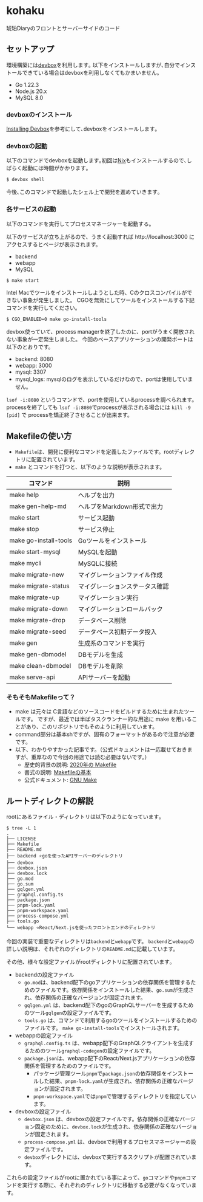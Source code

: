 # kohaku

琥珀Diaryのフロントとサーバーサイドのコード

## セットアップ

環境構築には[devbox](https://www.jetify.com/devbox/docs/)を利用します｡
以下をインストールしますが､自分でインストールできている場合はdevboxを利用しなくてもかまいません｡

- Go 1.22.3
- Node.js 20.x
- MySQL 8.0

### devboxのインストール

[Installing Devbox](https://www.jetify.com/devbox/docs/installing_devbox/)を参考にして､devboxをインストールします｡

### devboxの起動

以下のコマンドでdevboxを起動します｡初回は[Nix](https://nixos.org/)もインストールするので､しばらく起動には時間がかかります｡

```bash
$ devbox shell
```

今後､このコマンドで起動したシェル上で開発を進めていきます｡

### 各サービスの起動

以下のコマンドを実行してプロセスマネージャーを起動する。

以下のサービスが立ち上がるので、うまく起動すれば http://localhost:3000 にアクセスするとページが表示されます。

- backend
- webapp
- MySQL

```bash
$ make start
```

Intel Macでツールをインストールしようとした時、Cのクロスコンパイルができない事象が発生しました。
CGOを無効にしてツールをインストールする下記コマンドを実行してください。

```bash
$ CGO_ENABLED=0 make go-install-tools
```

devbox使っていて、process managerを終了したのに、portがうまく開放されない事象が一定発生しました。
今回のベースアプリケーションの開発ポートは以下のとおりです。

- backend: 8080
- webapp: 3000
- mysql: 3307
- mysql_logs: mysqlのログを表示しているだけなので、portは使用していません。

`lsof -i:8080` というコマンドで、portを使用しているprocessを調べられます。processを終了しても `lsof -i:8080`でprocessが表示される場合には `kill -9 [pid]` で processを矯正終了させることが出来ます。

## Makefileの使い方

- `Makefile`は、開発に便利なコマンドを定義したファイルです。rootディレクトリに配置されています。
- `make` とコマンドを打つと、以下のような説明が表示されます。

| コマンド              | 説明                           |
| --------------------- | ------------------------------ |
| make help             | ヘルプを出力                   |
| make gen-help-md      | ヘルプをMarkdown形式で出力     |
| make start            | サービス起動                   |
| make stop             | サービス停止                   |
| make go-install-tools | Goツールをインストール         |
| make start-mysql      | MySQLを起動                    |
| make mycli            | MySQLに接続                    |
| make migrate-new      | マイグレーションファイル作成   |
| make migrate-status   | マイグレーションステータス確認 |
| make migrate-up       | マイグレーション実行           |
| make migrate-down     | マイグレーションロールバック   |
| make migrate-drop     | データベース削除               |
| make migrate-seed     | データベース初期データ投入     |
| make gen              | 生成系のコマンドを実行         |
| make gen-dbmodel      | DBモデルを生成                 |
| make clean-dbmodel    | DBモデルを削除                 |
| make serve-api        | APIサーバーを起動              |

### そもそもMakefileって？

- make は元々は C言語などのソースコードをビルドするために生まれたツールです。 ですが、最近では半ばタスクランナー的な用途に make を用いることがあり、このリポジトリでもそのように利用しています。
- command部分は基本shですが、固有のフォーマットがあるので注意が必要です。
- 以下、わかりやすかった記事です。（公式ドキュメントは一応載せておきますが、重厚なので今回の用途では読む必要はないです。）
  - 歴史的背景の説明: [2020年の Makefile](https://voyagegroup.github.io/make-advent-calendar-2020/001-makefile-in-2020)
  - 書式の説明: [Makefileの基本](https://zenn.dev/keitean/articles/aaef913b433677)
  - 公式ドキュメント: [GNU Make](https://www.gnu.org/software/make/manual/make.html)

## ルートディレクトの解説

rootにあるファイル・ディレクトリは以下のようになっています｡

```
$ tree -L 1
.
├── LICENSE
├── Makefile
├── README.md
├── backend ⭐goを使ったAPIサーバーのディレクトリ
├── devbox
├── devbox.json
├── devbox.lock
├── go.mod
├── go.sum
├── gqlgen.yml
├── graphql.config.ts
├── package.json
├── pnpm-lock.yaml
├── pnpm-workspace.yaml
├── process-compose.yml
├── tools.go
└── webapp ⭐React/Next.jsを使ったフロントエンドのディレクトリ
```

今回の実装で重要なディレクトリは`backend`と`webapp`です。
`backend`と`webapp`の詳しい説明は、それぞれのディレクトリの`README.md`に記載しています。

その他、様々な設定ファイルがrootディレクトリに配置されています｡

- backendの設定ファイル
  - `go.mod`は、backend配下のgoアプリケーションの依存関係を管理するためのファイルです。依存関係をインストールした結果、`go.sum`が生成され、依存関係の正確なバージョンが固定されます。
  - `gqlgen.yml` は、backend配下のgoのGraphQLサーバーを生成するためのツール`gqlgen`の設定ファイルです。
  - `tools.go` は、コマンドで利用するgoのツールをインストールするためのファイルです。 `make go-install-tools`でインストールされます。
- webappの設定ファイル
  - `graphql.config.ts` は、webapp配下のGraphQLクライアントを生成するためのツール`graphql-codegen`の設定ファイルです。
  - `package.json`は、webapp配下のReact/Next.jsアプリケーションの依存関係を管理するためのファイルです。
    - パッケージ管理ツール`pnpm`で`package.json`の依存関係をインストールした結果、`pnpm-lock.yaml`が生成され、依存関係の正確なバージョンが固定されます。
    - `pnpm-workspace.yaml`では`pnpm`で管理するディレクトリを指定しています。
- devboxの設定ファイル
  - `devbox.json` は、devboxの設定ファイルです。依存関係の正確なバージョン固定のために、`devbox.lock`が生成され、依存関係の正確なバージョンが固定されます。
  - `process-compose.yml` は、devboxで利用するプロセスマネージャーの設定ファイルです。
  - `devbox`ディレクトには、devboxで実行するスクリプトが配置されています。

これらの設定ファイルがrootに置かれている事によって、`go`コマンドや`pnpm`コマンドを実行する際に、それぞれのディレクトリに移動する必要がなくなっています。
